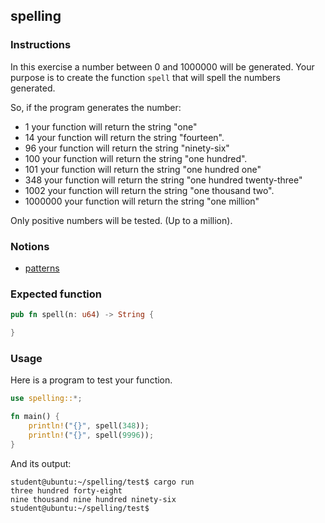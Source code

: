 ## spelling

### Instructions

In this exercise a number between 0 and 1000000 will be generated.
Your purpose is to create the function `spell` that will spell the numbers generated.

So, if the program generates the number:

- 1 your function will return the string "one"
- 14 your function will return the string "fourteen".
- 96 your function will return the string "ninety-six"
- 100 your function will return the string "one hundred".
- 101 your function will return the string "one hundred one"
- 348 your function will return the string "one hundred twenty-three"
- 1002 your function will return the string "one thousand two".
- 1000000 your function will return the string "one million"

Only positive numbers will be tested. (Up to a million).

### Notions

- [patterns](https://doc.rust-lang.org/book/ch18-00-patterns.html)

### Expected function

```rust
pub fn spell(n: u64) -> String {

}
```

### Usage

Here is a program to test your function.

```rust
use spelling::*;

fn main() {
    println!("{}", spell(348));
    println!("{}", spell(9996));
}
```

And its output:

```console
student@ubuntu:~/spelling/test$ cargo run
three hundred forty-eight
nine thousand nine hundred ninety-six
student@ubuntu:~/spelling/test$
```
